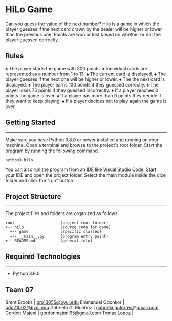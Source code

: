 # HiLo Game
Can you guess the value of the next number?
Hilo is a game in which the player guesses if the next card drawn by the dealer will be higher or lower
than the previous one. Points are won or lost based on whether or not the player guessed correctly.

## Rules
♠ The player starts the game with 300 points.
♠ Individual cards are represented as a number from 1 to 13.
♠ The current card is displayed.
♠ The player guesses if the next one will be higher or lower.
♠ The the next card is displayed.
♠ The player earns 100 points if they guessed correctly.
♠ The player loses 75 points if they guessed incorrectly.
♠ If a player reaches 0 points the game is over.
♠ If a player has more than 0 points they decide if they want to keep playing.
♠ If a player decides not to play again the game is over.

## Getting Started
---
Make sure you have Python 3.8.0 or newer installed and running on your machine. Open a terminal and 
browse to the project's root folder. Start the program by running the following command.
```
python3 hilo 
```
You can also run the program from an IDE like Visual Studio Code. Start your IDE and open the 
project folder. Select the main module inside the dice folder and click the "run" button.

## Project Structure
---
The project files and folders are organized as follows:
```
root                    (project root folder)
+-- hilo                (source code for game)
  +-- game              (specific classes)
  +-- __main__.py       (program entry point)
+-- README.md           (general info)
```

## Required Technologies
---
* Python 3.8.0

## Team 07
Brent Brooks | bro13055@byui.edu
Emmanuel Odonkor | odo21002@byui.edu
Gabriela G. Munhoz | gabriela.guterres@gmail.com
Gordon Majoni | gordonmajoni95@gmail.com
Tomas Lopez | 
